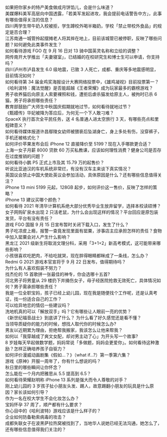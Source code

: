 如果把你家乡的特产美食做成月饼馅儿，会是什么味道？  
美媒爆料美军高层向中国透露，「若美军发起进攻，我会提前电话警告中方」，此事有哪些值得关注的信息？  
四川两学生带牛奶入校被拒，学生蹲校外喝半箱奶，学校「禁止带校外食品」的规定是否合理？  
江苏南通一城管拎起摆摊老人将其摔在地上，目前该城管已被停职，反映了哪些问题？如何避免此类事件发生？  
如何看待游戏 FGO 在 9 月 16 日对 13 骑中国英灵名称和立绘的调整？  
网传南开大学推出「夫妻寝室」，已结婚的在校研究生和博士生可以申请，你支持吗？  
四川泸州市泸县发生 6.0 级地震，已致 3 人死亡，成都、重庆等多地震感明显，目前情况如何？  
如何看待第 34 届金鸡奖海报设计大赛网络投票中，《雄鸡凝视》目前投票第一？  
《哈利波特：魔法觉醒》是否能超越《王者荣耀》成为玩家最多的霸榜游戏？  
男子收养猫后向原主人索要裸照和钱，遭拒后虐杀猫发给原主人，被拘时已杀 6 猫，男子将承担哪些责任？  
教育部鼓励广大师生中秋国庆假期就地过节，如何看待就地过节？  
《甄嬛传》华妃被降为答应后，为何无一个下人敢刁难？  
SpaceX 执行首次全平民任务，送 4 名普通人进太空旅行 3 天，有哪些亮点和里程碑意义？  
如何看待媒体报道许昌鄢陵女幼师被猥亵后坠湖身亡，身上多处有伤，没穿裤子，手机还被格式化？  
如何评价苹果发布会后 iPhone 12 直接降价至 5199？现在入手哪款更合适？  
上海一女子月薪 8000 贷款 60 万买私教课，应该如何理性消费？健身公司是否存在过度推销的问题？  
如何看待小鹏 P5 正式上市及其 15.79 万的起售价？  
听说比亚迪汉的车机系统非常烂，有没有汉车主来谈下真实情况？  
英国议会禁止中国大使赴英议会参加活动，具体原因是什么？还有哪些信息值得关注？  
iPhone 13 mini 5199 元起，128GB 起步，如何评价这一售价，反映了怎样的策略？  
iPhone 13 建议买哪个颜色？  
如何看待 2021 年清华计算机系绝大部分优秀毕业生放弃留学，选择本校读硕博？  
女子网购矿泉水出现 2 只活老鼠，为什么会出现这样的情况？平台回应是原包装发货，平台有没有责任？  
游戏 FGO 国服 9 月 15 日宣布暂时关闭下载入口，发生了什么？  
男子吃凉皮上瘾，报警一查竟发现里面有罂粟，涉事店主应承担怎样的责任？食物中加入罂粟会对人产生什么影响？  
黑龙江 2021 级新生将取消文理分科，采用「3+1+2」新高考模式，这可能带来哪些影响？  
小孩很喜欢吃肥肉，不给吃就哭，现在胖得眼睛都眯成了一条线，怎么办？  
Redmi G 2021 游戏本官宣将于 9 月 22 日发布，值得期待吗？  
为什么有人喜欢假装不努力？  
找杰伦的 15 首歌拼一张最佳的神专，你会选哪十五首?  
河北男子将男童从 29 楼扔下并捅伤女子，母子经医院抢救无效死亡，具体情况如何？男子需承担哪些责任？  
我是一位全职宝妈，孩子已经上幼儿园，现在我是随便找个工作呢，还是认真考证，找一份适合自己的工作？  
可以给异地恋的情侣一些建议吗？  
洗地机真的可以「解放双手」吗？它有哪些让人眼前一亮的优势？  
《新世纪福音战士》到底讲了什么？ 为什么看了好久感觉还是看不懂？  
当领导质疑你的能力的时候，想找人取代你的时候怎么办?  
男友以近期累为理由，拒绝帮我搬家，我该怎么让他来帮我？  
如何以「我穿越成了爽文女配，却对男主动了心」为开头写一个故事?  
8 岁娃每天早起做数学题，妈妈常说「多做题，妈妈会更爱你」。如何看待这种激励？怎样正确培养孩子自驱力？  
如何评价漫威动画剧集《假如…？》（what if...?）第一季第六集？  
游戏《原神》开服一周年了，你有什么想说的吗？  
秋日里的哪些瞬间让你怀念？  
怎么能在一个月内把雅思从 5.5 提高到 6.5？  
如何看待荣耀赵明称 iPhone 13 系列是强大而令人尊敬的对手？  
刚上幼儿园的 3 岁孩子扯小朋友头发、踢人，故意踢翻小朋友的玩具是什么原因？家长该如何引导？  
作为一名在校大学生不会化妆怎么办？  
宝妈怀孕 37 周了，顺产都有什么要求？  
你心目中的《哈利波特》游戏应该是什么样子的？  
企业如何防备勒索病毒的攻击？  
成都失联女子在波黑萨拉热窝被找到了，当地华人说她已经无法沟通，她怎么了，还有哪些信息值得我们关注的？  
